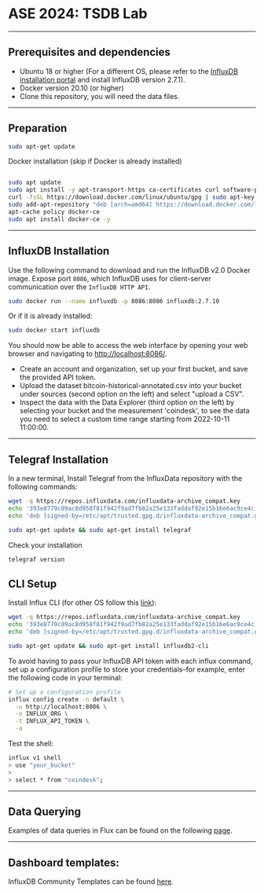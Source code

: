 # ASE 2024: TSDB Lab


___
## Prerequisites and dependencies

- Ubuntu 18 or higher (For a different OS, please refer to the [InfluxDB installation portal](https://portal.influxdata.com/downloads) and install InfluxDB version 2.7.1). 
- Docker version 20.10 (or higher)
- Clone this repository, you will need the data files. 

___
## Preparation
```bash
sudo apt-get update
```

Docker installation (skip if Docker is already installed)
```bash

sudo apt update
sudo apt install -y apt-transport-https ca-certificates curl software-properties-common
curl -fsSL https://download.docker.com/linux/ubuntu/gpg | sudo apt-key add -
sudo add-apt-repository "deb [arch=amd64] https://download.docker.com/linux/ubuntu focal stable"
apt-cache policy docker-ce
sudo apt install docker-ce -y
```


___
## InfluxDB Installation
Use the following command to download and run the InfluxDB v2.0 Docker image. Expose port `8086`, which InfluxDB uses for client-server communication over the `InfluxDB HTTP API`.
```bash
sudo docker run --name influxdb -p 8086:8086 influxdb:2.7.10
```
Or if it is already installed: 
```bash
sudo docker start influxdb
```
You should now be able to access the web interface by opening your web browser and navigating to [http://localhost:8086/](http://localhost:8086/). 
- Create an account and organization, set up your first bucket, and save the provided API token.
- Upload the dataset bitcoin-historical-annotated.csv into your bucket under sources (second option on the left) and select "upload a CSV".
- Inspect the data with the Data Explorer (third option on the left) by selecting your bucket and the measurement 'coindesk', to see the data you need to select a custom time range starting from 2022-10-11 11:00:00.

___
## Telegraf Installation
In a new terminal, Install Telegraf from the InfluxData repository with the following commands:
```bash
wget -q https://repos.influxdata.com/influxdata-archive_compat.key
echo '393e8779c89ac8d958f81f942f9ad7fb82a25e133faddaf92e15b16e6ac9ce4c influxdata-archive_compat.key' | sha256sum -c && cat influxdata-archive_compat.key | gpg --dearmor | sudo tee /etc/apt/trusted.gpg.d/influxdata-archive_compat.gpg > /dev/null
echo 'deb [signed-by=/etc/apt/trusted.gpg.d/influxdata-archive_compat.gpg] https://repos.influxdata.com/debian stable main' | sudo tee /etc/apt/sources.list.d/influxdata.list

sudo apt-get update && sudo apt-get install telegraf
```
Check your installation 

```bash
telegraf version
```

## CLI Setup
Install Influx CLI (for other OS follow this [link](https://portal.influxdata.com/downloads/)):
```bash
wget -q https://repos.influxdata.com/influxdata-archive_compat.key
echo '393e8779c89ac8d958f81f942f9ad7fb82a25e133faddaf92e15b16e6ac9ce4c influxdata-archive_compat.key' | sha256sum -c && cat influxdata-archive_compat.key | gpg --dearmor | sudo tee /etc/apt/trusted.gpg.d/influxdata-archive_compat.gpg > /dev/null
echo 'deb [signed-by=/etc/apt/trusted.gpg.d/influxdata-archive_compat.gpg] https://repos.influxdata.com/debian stable main' | sudo tee /etc/apt/sources.list.d/influxdata.list

sudo apt-get update && sudo apt-get install influxdb2-cli
```
To avoid having to pass your InfluxDB API token with each influx command, set up a configuration profile to store your credentials–for example, enter the following code in your terminal:

```bash
# Set up a configuration profile
influx config create -n default \
  -u http://localhost:8086 \
  -o INFLUX_ORG \
  -t INFLUX_API_TOKEN \
  -a
```

Test the shell: 
```bash
influx v1 shell
> use "your_bucket"
>
> select * from "coindesk";
```

___
## Data Querying

Examples of data queries in Flux can be found on the following [page]([https://github.com/influxdata/community-templates](https://docs.influxdata.com/influxdb/cloud/query-data/flux/)).

___
## Dashboard templates: 

InfluxDB Community Templates can be found [here](https://github.com/influxdata/community-templates). 



